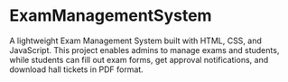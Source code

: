 # ExamManagementSystem
A lightweight Exam Management System built with HTML, CSS, and JavaScript. This project enables admins to manage exams and students, while students can fill out exam forms, get approval notifications, and download hall tickets in PDF format.
